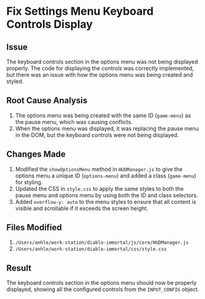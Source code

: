 # Fix Settings Menu Keyboard Controls Display

## Issue
The keyboard controls section in the options menu was not being displayed properly. The code for displaying the controls was correctly implemented, but there was an issue with how the options menu was being created and styled.

## Root Cause Analysis
1. The options menu was being created with the same ID (`game-menu`) as the pause menu, which was causing conflicts.
2. When the options menu was displayed, it was replacing the pause menu in the DOM, but the keyboard controls were not being displayed.

## Changes Made
1. Modified the `showOptionsMenu` method in `HUDManager.js` to give the options menu a unique ID (`options-menu`) and added a class (`game-menu`) for styling.
2. Updated the CSS in `style.css` to apply the same styles to both the pause menu and options menu by using both the ID and class selectors.
3. Added `overflow-y: auto` to the menu styles to ensure that all content is visible and scrollable if it exceeds the screen height.

## Files Modified
1. `/Users/anhle/work-station/diablo-immortal/js/core/HUDManager.js`
2. `/Users/anhle/work-station/diablo-immortal/css/style.css`

## Result
The keyboard controls section in the options menu should now be properly displayed, showing all the configured controls from the `INPUT_CONFIG` object.